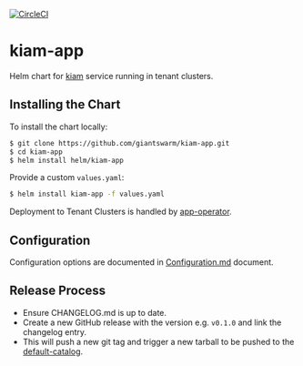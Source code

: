 [![CircleCI](https://circleci.com/gh/giantswarm/kiam-app.svg?style=shield)](https://circleci.com/gh/giantswarm/kiam-app)

# kiam-app

Helm chart for [kiam] service running in tenant clusters.

## Installing the Chart

To install the chart locally:

```bash
$ git clone https://github.com/giantswarm/kiam-app.git
$ cd kiam-app
$ helm install helm/kiam-app
```

Provide a custom `values.yaml`:

```bash
$ helm install kiam-app -f values.yaml
```

Deployment to Tenant Clusters is handled by [app-operator](https://github.com/giantswarm/app-operator).

## Configuration

Configuration options are documented in [Configuration.md](helm/kiam-app/Configuration.md) document.

## Release Process

* Ensure CHANGELOG.md is up to date.
* Create a new GitHub release with the version e.g. `v0.1.0` and link the
changelog entry.
* This will push a new git tag and trigger a new tarball to be pushed to the
[default-catalog].

[app-operator]: https://github.com/giantswarm/app-operator
[default-catalog]: https://github.com/giantswarm/default-catalog
[default-test-catalog]: https://github.com/giantswarm/default-test-catalog
[kiam]: https://github.com/uswitch/kiam
